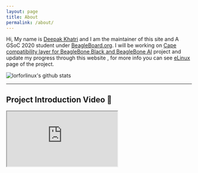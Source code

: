 ```yaml
---
layout: page
title: About
permalink: /about/
---
```


<p class="message">
  Hi, My name is <a href="https://www.linkedin.com/in/lorforlinux/">Deepak Khatri</a> and I am the maintainer of this site and A GSoC 2020 student under <a href="https://BeagleBoard.org">BeagleBoard.org</a>. I will be working on <a href="https://summerofcode.withgoogle.com/projects/#5125259251941376">Cape compatibility layer for BeagleBone Black and BeagleBone AI</a> project and update my progress through this website , for more info you can see <a href="https://elinux.org/BeagleBoard/GSoC/2020Proposal/DeepakKhatri">eLinux</a> page of the project.
</p>

![lorforlinux's github stats](https://github-readme-stats.vercel.app/api?username=lorforlinux&show_icons=true&theme=great-gatsby)

----

## Project Introduction Video 🚀

<div class="embed-responsive embed-responsive-16by9" >
<iframe class="embed-responsive-item"  src="https://www.youtube.com/embed/jP9fwOxp4Bc" allowfullscreen></iframe>
</div>
